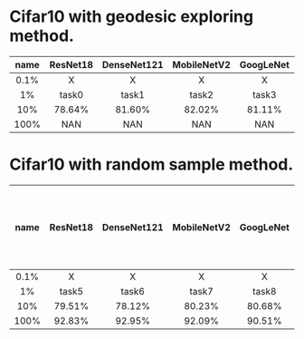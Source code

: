 

Cifar10 with geodesic exploring method.
======================================

name | ResNet18 |  DenseNet121 |  MobileNetV2  |  GoogLeNet |    MLP    
 :-: | :-: | :-: | :-: |  :-: | :-:
 0.1% |  X | X  |  X  |  X  |  X |
 1% | task0  | task1  |  task2  |  task3  |  task4 |
 10% | 78.64%  | 81.60%  |  82.02%  | 81.11%   | 33.73%  |
100% |  NAN | NAN  | NAN   | NAN   | NAN  |






Cifar10 with random sample method.
======================================

name | ResNet18 |  DenseNet121 |  MobileNetV2  |  GoogLeNet |    MLP (with one hidden layer of 64 units)   
 :-: | :-: | :-: | :-: |  :-: | :-:
 0.1% |  X | X  |  X  |  X  |  X |
 1% | task5  | task6  |  task7  |  task8  |  task9 |
 10% | 79.51% | 78.12%  |   80.23% |  80.68%  | 34.13%  |
100% |  92.83% |  92.95% |   92.09% |  90.51%  | 36.03%  |
